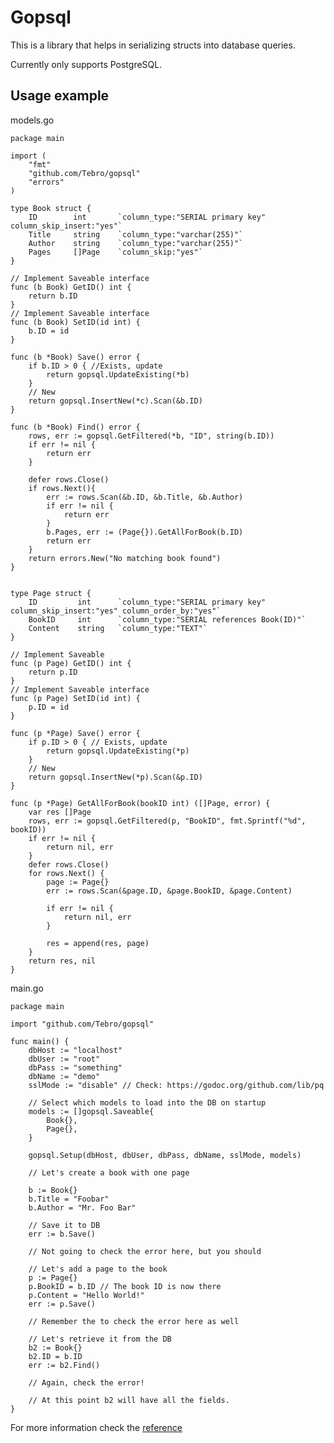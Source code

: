 # Gopsql

This is a library that helps in serializing structs into database queries.

Currently only supports PostgreSQL.

## Usage example

models.go

    package main

    import (
        "fmt"
        "github.com/Tebro/gopsql"
        "errors"
    )

    type Book struct {
        ID        int       `column_type:"SERIAL primary key" column_skip_insert:"yes"`
        Title     string    `column_type:"varchar(255)"`
        Author    string    `column_type:"varchar(255)"`
        Pages     []Page    `column_skip:"yes"`
    }

    // Implement Saveable interface
    func (b Book) GetID() int {
        return b.ID
    }
    // Implement Saveable interface
    func (b Book) SetID(id int) {
        b.ID = id
    }

    func (b *Book) Save() error {
        if b.ID > 0 { //Exists, update
            return gopsql.UpdateExisting(*b)
        }
        // New
        return gopsql.InsertNew(*c).Scan(&b.ID)
    }

    func (b *Book) Find() error {
        rows, err := gopsql.GetFiltered(*b, "ID", string(b.ID))
        if err != nil {
            return err
        }

        defer rows.Close()
        if rows.Next(){
            err := rows.Scan(&b.ID, &b.Title, &b.Author)
            if err != nil {
                return err
            }
            b.Pages, err := (Page{}).GetAllForBook(b.ID)
            return err
        }
        return errors.New("No matching book found")
    }


    type Page struct {
        ID         int      `column_type:"SERIAL primary key" column_skip_insert:"yes" column_order_by:"yes"`
        BookID     int      `column_type:"SERIAL references Book(ID)"`
        Content    string   `column_type:"TEXT"`
    }

    // Implement Saveable
    func (p Page) GetID() int {
        return p.ID
    }
    // Implement Saveable interface
    func (p Page) SetID(id int) {
        p.ID = id
    }

    func (p *Page) Save() error {
        if p.ID > 0 { // Exists, update
            return gopsql.UpdateExisting(*p)
        }
        // New
        return gopsql.InsertNew(*p).Scan(&p.ID)
    }

    func (p *Page) GetAllForBook(bookID int) ([]Page, error) {
        var res []Page
        rows, err := gopsql.GetFiltered(p, "BookID", fmt.Sprintf("%d", bookID))
        if err != nil {
            return nil, err
        }
        defer rows.Close()
        for rows.Next() {
            page := Page{}
            err := rows.Scan(&page.ID, &page.BookID, &page.Content)

            if err != nil {
                return nil, err
            }

            res = append(res, page)
        }
        return res, nil
    }


main.go

    package main

    import "github.com/Tebro/gopsql"

    func main() {
        dbHost := "localhost"
        dbUser := "root"
        dbPass := "something"
        dbName := "demo"
        sslMode := "disable" // Check: https://godoc.org/github.com/lib/pq

        // Select which models to load into the DB on startup
        models := []gopsql.Saveable{
            Book{},
            Page{},
        }

        gopsql.Setup(dbHost, dbUser, dbPass, dbName, sslMode, models)

        // Let's create a book with one page

        b := Book{}
        b.Title = "Foobar"
        b.Author = "Mr. Foo Bar"

        // Save it to DB
        err := b.Save()

        // Not going to check the error here, but you should

        // Let's add a page to the book
        p := Page{}
        p.BookID = b.ID // The book ID is now there
        p.Content = "Hello World!"
        err := p.Save()

        // Remember the to check the error here as well

        // Let's retrieve it from the DB
        b2 := Book{}
        b2.ID = b.ID
        err := b2.Find()

        // Again, check the error!

        // At this point b2 will have all the fields.
    }


For more information check the [reference](doc/ref.md)
